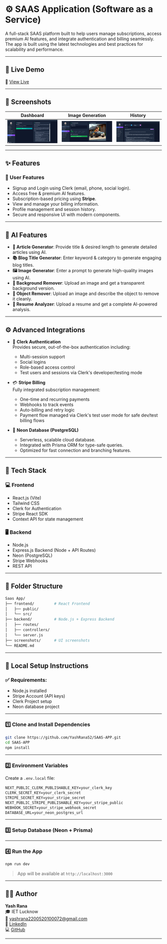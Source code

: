 # ⚙️ SAAS Application (Software as a Service)

A full-stack SAAS platform built to help users manage subscriptions, access premium AI features, and integrate authentication and billing seamlessly. The app is built using the latest technologies and best practices for scalability and performance.

---

## 🚀 Live Demo

🔗 [View Live](https://saas-app-client-ruby.vercel.app)

---

## 📸 Screenshots

| Dashboard                        | Image Generation                    | History                  |
|----------------------------------|----------------------------------|-----------------------------------|
| ![Dashboard](./screenshots/dashboard.png) | ![Image](./screenshots/pricing.png) | ![Profile](./screenshots/profile.png) |

---

## ✨ Features

### 👥 User Features
- Signup and Login using Clerk (email, phone, social login).
- Access free & premium AI features.
- Subscription-based pricing using **Stripe**.
- View and manage your billing information.
- Profile management and session history.
- Secure and responsive UI with modern components.

---

## 🤖 AI Features

- **📝 Article Generator**: Provide title & desired length to generate detailed articles using AI.
- **📚 Blog Title Generator**: Enter keyword & category to generate engaging blog titles.
- **🖼️ Image Generator**: Enter a prompt to generate high-quality images using AI.
- **🚫 Background Remover**: Upload an image and get a transparent background version.
- **🧽 Object Remover**: Upload an image and describe the object to remove it cleanly.
- **📄 Resume Analyzer**: Upload a resume and get a complete AI-powered analysis.

---

## ⚙️ Advanced Integrations

- 🔐 **Clerk Authentication**  
  Provides secure, out-of-the-box authentication including:
  - Multi-session support
  - Social logins
  - Role-based access control
  - Test users and sessions via Clerk's developer/testing mode

- 💳 **Stripe Billing**  
  Fully integrated subscription management:
  - One-time and recurring payments
  - Webhooks to track events
  - Auto-billing and retry logic
  - Payment flow managed via Clerk's test user mode for safe dev/test billing flows


- 🔋 **Neon Database (PostgreSQL)**
  - Serverless, scalable cloud database.
  - Integrated with Prisma ORM for type-safe queries.
  - Optimized for fast connection and branching features.

---

## 🧰 Tech Stack

### 💻 Frontend
- React.js (Vite)
- Tailwind CSS
- Clerk for Authentication
- Stripe React SDK
- Context API for state management

### 🖥️ Backend
- Node.js
- Express.js Backend (Node + API Routes)
- Neon (PostgreSQL)
- Stripe Webhooks
- REST API 

---

## 📂 Folder Structure

```bash
Saas App/
├── frontend/         # React Frontend
│   ├── public/
│   └── src/
├── backend/          # Node.js + Express Backend
│   ├── routes/
│   ├── controllers/
│   └── server.js
├── screenshots/      # UI screenshots
└── README.md
```

---

## 🧰 Local Setup Instructions

### ✅ Requirements:
- Node.js installed
- Stripe Account (API keys)
- Clerk Project setup
- Neon database project

---

### 1️⃣ Clone and Install Dependencies

```bash
git clone https://github.com/YashRana52/SAAS-APP.git
cd SAAS-APP
npm install
```

---

### 2️⃣ Environment Variables

Create a `.env.local` file:

```env
NEXT_PUBLIC_CLERK_PUBLISHABLE_KEY=your_clerk_key
CLERK_SECRET_KEY=your_clerk_secret
STRIPE_SECRET_KEY=your_stripe_secret
NEXT_PUBLIC_STRIPE_PUBLISHABLE_KEY=your_stripe_public
WEBHOOK_SECRET=your_stripe_webhook_secret
DATABASE_URL=your_neon_postgres_url
```

---

### 3️⃣ Setup Database (Neon + Prisma)


---

### 4️⃣ Run the App

```bash
npm run dev
```

> App will be available at `http://localhost:3000`

---

## 👨‍💻 Author

**Yash Rana**  
🎓 IET Lucknow  
📧 yashrana2200520100072@gmail.com  
🔗 [LinkedIn](https://www.linkedin.com/in/yashrana52)  
💻 [GitHub](https://github.com/YashRana52)

---

